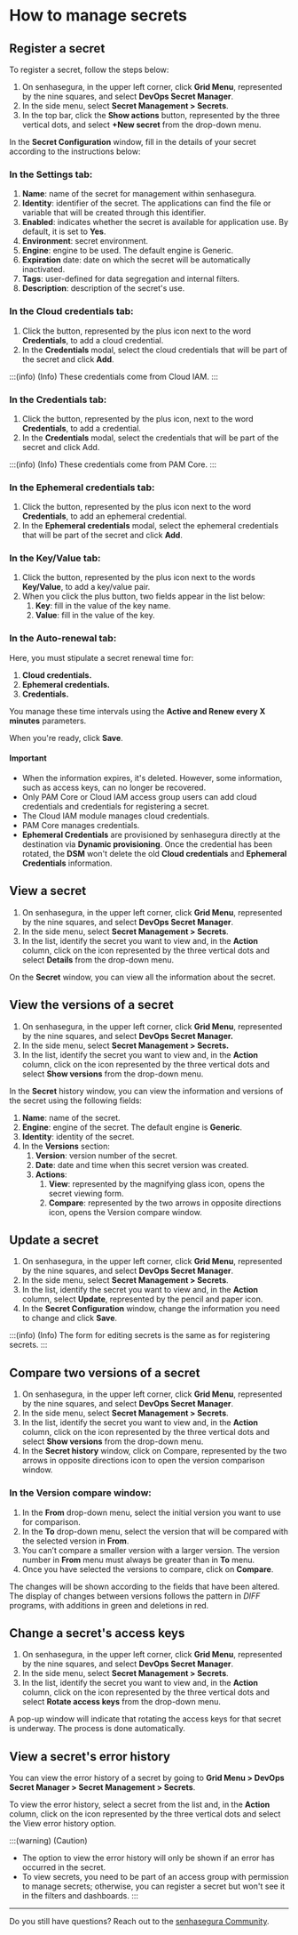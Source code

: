 # How to manage secrets

## Register a secret

To register a secret, follow the steps below:

1. On senhasegura, in the upper left corner, click **Grid Menu**, represented by the nine squares, and select **DevOps Secret Manager**.
2. In the side menu, select **Secret Management > Secrets**.
3. In the top bar, click the **Show actions** button, represented by the three vertical dots, and select **+New secret** from the drop-down menu.

In the **Secret Configuration** window, fill in the details of your secret according to the instructions below:

### In the Settings tab:

1. **Name**: name of the secret for management within senhasegura.
2. **Identity**: identifier of the secret. The applications can find the file or variable that will be created through this identifier.
3. **Enabled**: indicates whether the secret is available for application use. By default, it is set to **Yes**.
4. **Environment**: secret environment.
5. **Engine**: engine to be used. The default engine is Generic.
6. **Expiration** date: date on which the secret will be automatically inactivated.
7. **Tags**: user-defined for data segregation and internal filters.
8. **Description**: description of the secret's use.

### In the Cloud credentials tab:

1. Click the button, represented by the plus icon next to the word **Credentials**, to add a cloud credential.
2. In the **Credentials** modal, select the cloud credentials that will be part of the secret and click **Add**.

:::(info) (Info)
These credentials come from Cloud IAM.
:::

### In the Credentials tab:

1. Click the button, represented by the plus icon, next to the word **Credentials**, to add a credential.
2. In the **Credentials** modal, select the credentials that will be part of the secret and click Add.

:::(info) (Info)
These credentials come from PAM Core.
:::

### In the Ephemeral credentials tab:

1. Click the button, represented by the plus icon next to the word **Credentials**, to add an ephemeral credential.
2. In the **Ephemeral credentials** modal, select the ephemeral credentials that will be part of the secret and click **Add**.

### In the Key/Value tab:

1. Click the button, represented by the plus icon next to the words **Key/Value**, to add a key/value pair.
2. When you click the plus button, two fields appear in the list below:
   1. **Key**: fill in the value of the key name.
   2. **Value**: fill in the value of the key.

### In the Auto-renewal tab:

Here, you must stipulate a secret renewal time for:
1. **Cloud credentials.**
2. **Ephemeral credentials.**
3. **Credentials.**

You manage these time intervals using the **Active and Renew every X minutes** parameters.

When you're ready, click **Save**.

#### Important

* When the information expires, it's deleted. However, some information, such as access keys, can no longer be recovered.
* Only PAM Core or Cloud IAM access group users can add cloud credentials and credentials for registering a secret.
* The Cloud IAM module manages cloud credentials.
* PAM Core manages credentials.
* **Ephemeral Credentials** are provisioned by senhasegura directly at the destination via **Dynamic provisioning**. Once the credential has been rotated, the **DSM** won't delete the old **Cloud credentials** and **Ephemeral Credentials** information.

## View a secret

1. On senhasegura, in the upper left corner, click **Grid Menu**, represented by the nine squares, and select **DevOps Secret Manager**.
2. In the side menu, select **Secret Management > Secrets**.
3. In the list, identify the secret you want to view and, in the **Action** column, click on the icon represented by the three vertical dots and select **Details** from the drop-down menu.

On the **Secret** window, you can view all the information about the secret.

## View the versions of a secret

1. On senhasegura, in the upper left corner, click **Grid Menu**, represented by the nine squares, and select **DevOps Secret Manager.**
2. In the side menu, select **Secret Management > Secrets.**
3. In the list, identify the secret you want to view and, in the **Action** column, click on the icon represented by the three vertical dots and select **Show versions** from the drop-down menu.

In the **Secret** history window, you can view the information and versions of the secret using the following fields:

1. **Name**: name of the secret.
2. **Engine**: engine of the secret. The default engine is **Generic**.
3. **Identity**: identity of the secret.
4. In the **Versions** section:
   1. **Version**: version number of the secret.
   2. **Date**: date and time when this secret version was created.
   3. **Actions**:
      1. **View**: represented by the magnifying glass icon, opens the secret viewing form.
      2. **Compare**: represented by the two arrows in opposite directions icon, opens the Version compare window.

## Update a secret

1. On senhasegura, in the upper left corner, click **Grid Menu**, represented by the nine squares, and select **DevOps Secret Manager**.
2. In the side menu, select **Secret Management > Secrets**.
3. In the list, identify the secret you want to view and, in the **Action** column, select **Update**, represented by the pencil and paper icon.
4. In the **Secret Configuration** window, change the information you need to change and click **Save**.

:::(info) (Info)
The form for editing secrets is the same as for registering secrets.
:::

## Compare two versions of a secret

1. On senhasegura, in the upper left corner, click **Grid Menu**, represented by the nine squares, and select **DevOps Secret Manager**.
2. In the side menu, select **Secret Management > Secrets**.
3. In the list, identify the secret you want to view and, in the **Action** column, click on the icon represented by the three vertical dots and select **Show versions** from the drop-down menu.
4. In the **Secret history** window, click on Compare, represented by the two arrows in opposite directions icon to open the version comparison window.

### In the Version compare window:

1. In the **From** drop-down menu, select the initial version you want to use for comparison.
2. In the **To** drop-down menu, select the version that will be compared with the selected version in **From**.
3. You can’t compare a smaller version with a larger version. The version number in **From** menu must always be greater than in **To** menu.
4. Once you have selected the versions to compare, click on **Compare**.

The changes will be shown according to the fields that have been altered. The display of changes between versions follows the pattern in *DIFF* programs, with additions in green and deletions in red.

## Change a secret's access keys

1. On senhasegura, in the upper left corner, click **Grid Menu**, represented by the nine squares, and select **DevOps Secret Manager**.
2. In the side menu, select **Secret Management > Secrets**.
3. In the list, identify the secret you want to view and, in the **Action** column, click on the icon represented by the three vertical dots and select **Rotate access keys** from the drop-down menu.

A pop-up window will indicate that rotating the access keys for that secret is underway. The process is done automatically.

## View a secret's error history

You can view the error history of a secret by going to **Grid Menu > DevOps Secret Manager > Secret Management > Secrets**.

To view the error history, select a secret from the list and, in the **Action** column, click on the icon represented by the three vertical dots and select the View error history option.

:::(warning) (Caution)
* The option to view the error history will only be shown if an error has occurred in the secret.
* To view secrets, you need to be part of an access group with permission to manage secrets; otherwise, you can register a secret but won't see it in the filters and dashboards.
:::

---

Do you still have questions? Reach out to the [senhasegura Community](https://community.senhasegura.io/).